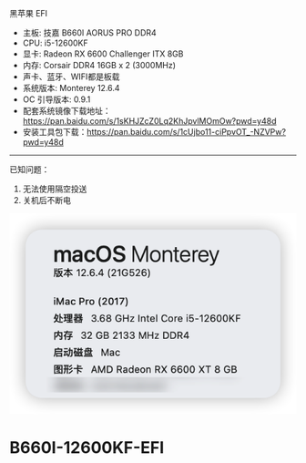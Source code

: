 
黑苹果 EFI
- 主板: 技嘉 B660I AORUS PRO DDR4
- CPU: i5-12600KF
- 显卡: Radeon RX 6600 Challenger ITX 8GB
- 内存: Corsair DDR4 16GB x 2 (3000MHz)
- 声卡、蓝牙、WIFI都是板载
- 系统版本: Monterey 12.6.4
- OC 引导版本: 0.9.1
- 配套系统镜像下载地址：https://pan.baidu.com/s/1sKHJZcZ0Lq2KhJpvlMOmOw?pwd=y48d
- 安装工具包下载：https://pan.baidu.com/s/1cUjbo11-ciPpvOT_-NZVPw?pwd=y48d
----

已知问题：
   1. 无法使用隔空投送
   2. 关机后不断电

![image.png](image.png)
# B660I-12600KF-EFI

